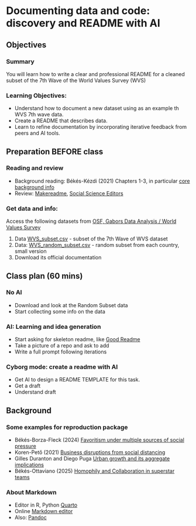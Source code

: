 # Documenting data and code: discovery and README with AI

## Objectives 

### Summary

You will learn how to write a clear and professional README for a cleaned subset of the 7th Wave of the World Values Survey (WVS)

### Learning Objectives:

* Understand how to document a new dataset using as an example th WVS 7th wave data.
* Create a README that describes data.
* Learn to refine documentation by incorporating iterative feedback from peers and AI tools.

## Preparation BEFORE class

### Reading and review

* Background reading: Békés-Kézdi (2021) Chapters 1-3, in particular [core background info](/da-background.md) 
* Review:  [Makereadme](https://www.makeareadme.com/), [Social Science Editors](https://social-science-data-editors.github.io/template_README/)
  
### Get data and info: 

Access the following datasets from [OSF, Gabors Data Analysis / World Values Survey](https://osf.io/mfd6s/) 
1. Data [WVS_subset.csv](https://osf.io/67pje) - subset of the 7th Wave of WVS dataset 
2. Data: [WVS_random_subset.csv](https://osf.io/3ax7b) - random subset from each country, small version
3. Download its official documentation  

## Class plan (60 mins)

### No AI

* Download and look at the Random Subset data
* Start collecting some info on the data

### AI: Learning and idea generation

* Start asking for skeleton readme, like [Good Readme](https://chatgpt.com/share/67bc35fc-080c-8000-8e06-30b997c6781e)
* Take a picture of a repo and ask to add
* Write a full prompt following iterations

### Cyborg mode: create a readme with AI
* Get AI to design a README TEMPLATE for this task.
* Get a draft
* Understand draft

## Background

### Some examples for reproduction package

* Békés-Borza-Fleck (2024) [Favoritism under multiple sources of social pressure](https://www.openicpsr.org/openicpsr/project/195463/version/V5/view?path=/openicpsr/195463/fcr:versions/V5.2/Scraping-codes/Scraping-codes/README.md&type=file)
* Koren-Pető (2021) [Business disruptions from social distancing](https://zenodo.org/records/4016325/preview/README.md?include_deleted=0)
* Gilles Duranton and Diego Puga [Urban growth and its aggregate implications](https://diegopuga.org/data/urbangrowth/)
* Békés-Ottaviano (2025) [Homophily and Collaboration in superstar teams](https://github.com/gbekes/homophily-collaboration-reproduction/blob/main/README.md)

### About Markdown

* Editor in R, Python [Quarto](https://quarto.org/)
* Online [Markdown editor](https://jbt.github.io/markdown-editor/)
* Also: [Pandoc](https://pandoc.org/) 

